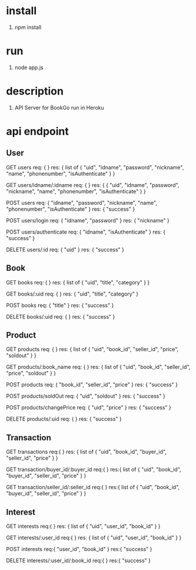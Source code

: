 # install
1. npm install

# run
1. node app.js

# description
1. API Server for BookGo run in Heroku

# api endpoint
## User
GET users
req: {
}
res: {
  list of 
  {
    "uid",
    "idname",
    "password",
    "nickname",
    "name",
    "phonenumber",
    "isAuthenticate"
  }
}

GET users/idname/:idname
req: {
}
res: {
  {
    "uid",
    "idname",
    "password",
    "nickname",
    "name",
    "phonenumber",
    "isAuthenticate"
  }
}

POST users
req: {
  "idname",
  "password",
  "nickname",
  "name",
  "phonenumber",
  "isAuthenticate"
}
res: {
  "success"
}

POST users/login
req: {
  "idname",
  "password"
}
res: {
  "nickname"
}

POST users/authenticate
req: {
  "idname",
  "isAuthenticate"
}
res: {
  "success"
}

DELETE users/:id
req: {
  "uid"
}
res: {
  "success"
}


## Book
GET books
req: {
}
res: {
  list of 
  {
    "uid",
    "title",
    "category"
  }
}

GET books/:uid
req: {
}
res: {
  "uid",
  "title",
  "category"
}

POST books
req: {
  "title"
}
res: {
  "success"
}

DELETE books/:uid
req: {
}
res: {
  "success"
}


## Product
GET products
req: {
}
res: {
  list of 
  {
    "uid",
    "book_id",
    "seller_id",
    "price",
    "soldout"
  }
}

GET products/:book_name
req: {
}
res: {
  list of 
  {
    "uid",
    "book_id",
    "seller_id",
    "price",
    "soldout"
  }
}

POST products
req: {
  "book_id",
  "seller_id",
  "price"
}
res: {
  "success"
}

POST products/soldOut
req: {
  "uid",
  "soldout"
}
res: {
  "success"
}

POST products/changePrice
req: {
  "uid",
  "price"
}
res: {
  "success"
}

DELETE products/:uid
req: {
}
res: {
  "success"
}


## Transaction
GET transactions
req:{
}
res: {
  list of 
  {
    "uid",
    "book_id",
    "buyer_id",
    "seller_id",
    "price"
  }
}

GET transaction/buyer_id/:buyer_id
req:{
}
res:{
  list of 
  {
    "uid",
    "book_id",
    "buyer_id",
    "seller_id",
    "price"
  }
}

GET transaction/seller_id/:seller_id
req:{
}
res:{
  list of 
  {
    "uid",
    "book_id",
    "buyer_id",
    "seller_id",
    "price"
  }
}

## Interest
GET interests
req:{
}
res: {
  list of 
  {
    "uid",
    "user_id",
    "book_id"
  }
}

GET interests/:user_id
req:{
}
res: {
  list of 
  {
    "uid",
    "user_id",
    "book_id"
  }
}

POST interests
req:{
  "user_id",
  "book_id"
}
res:{
  "success"
}

DELETE interests/:user_id/:book_id
req:{
}
res:{
  "success"
}
